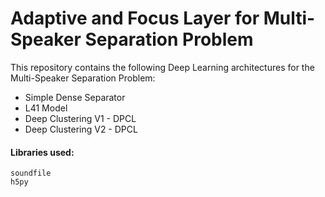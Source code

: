 # Adaptive and Focus Layer for Multi-Speaker Separation Problem

This repository contains the following Deep Learning architectures for the Multi-Speaker Separation Problem:
- Simple Dense Separator
- L41 Model
- Deep Clustering V1 - DPCL
- Deep Clustering V2 - DPCL

#### Libraries used:
```
soundfile
h5py
```


